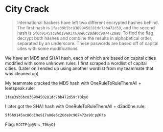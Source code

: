 # City Crack
> International hackers have left two different encrypted hashes behind. The first hash is `1fae39b5bc83699450281dc7bb472d59`, and the second hash is `5f6b9145ac86d19e917a08e6c20de0c907472a90`. To find the flag, decrypt both hashes and combine the results in alphabetical order, separated by an underscore. These paswords are based off of capital cites with some modifications.

We have an MD5 and SHA1 hash, each of which are based on capital cities modified with some unknown rules.
I first scraped a wordlist of capital cities. (Later on I ended up using another wordlist from my teammate that was cleaned up)

My teammate cracked the MD5 hash with OneRuleToRuleThemAll + leetspeak.rule:

```
1fae39b5bc83699450281dc7bb472d59:T0kyO
```

I later got the SHA1 hash with OneRuleToRuleThemAll + d3ad0ne.rule:

```
5f6b9145ac86d19e917a08e6c20de0c907472a90:p@R!s
```

Flag: `BCCTF{p@R!s_T0kyO}`